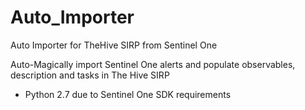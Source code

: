 # Auto_Importer
Auto Importer for TheHive SIRP from Sentinel One

Auto-Magically import Sentinel One alerts and populate observables, description and tasks in The Hive SIRP

- Python 2.7 due to Sentinel One SDK requirements
